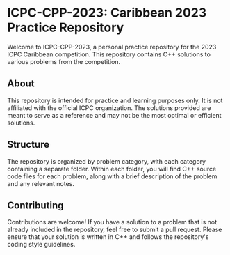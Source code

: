 # ICPC-CPP-2023: Caribbean 2023 Practice Repository
Welcome to ICPC-CPP-2023, a personal practice repository for the 2023 ICPC Caribbean competition. This repository contains C++ solutions to various problems from the competition.

## About
This repository is intended for practice and learning purposes only. It is not affiliated with the official ICPC organization. The solutions provided are meant to serve as a reference and may not be the most optimal or efficient solutions.

## Structure
The repository is organized by problem category, with each category containing a separate folder. Within each folder, you will find C++ source code files for each problem, along with a brief description of the problem and any relevant notes.

## Contributing
Contributions are welcome! If you have a solution to a problem that is not already included in the repository, feel free to submit a pull request. Please ensure that your solution is written in C++ and follows the repository's coding style guidelines.